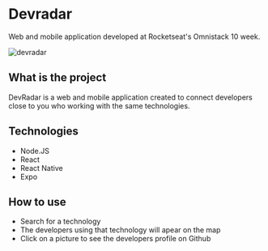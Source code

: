 # Devradar
 Web and mobile application developed at Rocketseat's Omnistack 10 week.
 
 
 
 ![devradar](https://user-images.githubusercontent.com/23077892/73808677-84bc4000-47af-11ea-9016-19b4d8e4e158.png)

 
 
 
 
 
## What is the project
DevRadar is a web and mobile application created to connect developers 
close to you who working with the same technologies.

## Technologies
* Node.JS
* React
* React Native
* Expo

## How to use
* Search for a technology
* The developers using that technology will apear on the map
* Click on a picture to see the developers profile on Github
